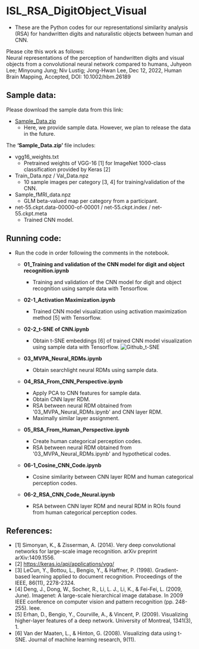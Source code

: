# ISL_RSA_DigitObject_Visual
* These are the Python codes for our representationsl similarity analysis (RSA) for handwritten digits and naturalistic objects between human and CNN.

Please cite this work as follows: <br>
Neural representations of the perception of handwritten digits and visual objects from a convolutional neural network compared to humans, Juhyeon Lee; Minyoung Jung; Niv Lustig; Jong-Hwan Lee, Dec 12, 2022, Human Brain Mapping, Accepted, DOI: 10.1002/hbm.26189

## Sample data:
Please download the sample data from this link:
- [Sample_Data.zip](http://bspl.korea.ac.kr/Research_data/digitobject/Sample_data.zip)
  - Here, we provide sample data. However, we plan to release the data in the future.

The **‘Sample_Data.zip’** file includes:
- vgg16_weights.txt 
  - Pretrained weights of VGG-16 [1] for ImageNet 1000-class classification provided by Keras [2]
- Train_Data.npz / Val_Data.npz 
  - 10 sample images per category [3, 4] for training/validation of the CNN.
- Sample_fMRI_data.npz
  - GLM beta-valued map per category from a participant.
- net-55.ckpt.data-00000-of-00001 / net-55.ckpt.index / net-55.ckpt.meta
  - Trained CNN model.

## Running code:
- Run the code in order following the comments in the notebook.

  - **01_Training and validation of the CNN model for digit and object recognition.ipynb**
    - Training and validation of the CNN model for digit and object recognition using sample data with Tensorflow.
    
  - **02-1_Activation Maximization.ipynb**
    - Trained CNN model visualization using activation maximization method [5] with Tensorflow.
    
  - **02-2_t-SNE of CNN.ipynb**
    - Obtain t-SNE embeddings [6] of trained CNN model visualization using sample data with Tensorflow.
      ![Github_t-SNE](https://user-images.githubusercontent.com/39120886/129602384-984b3553-d409-434a-9bb8-a0a01fb57e65.png)

  - **03_MVPA_Neural_RDMs.ipynb**
    - Obtain searchlight neural RDMs using sample data.
    
  - **04_RSA_From_CNN_Perspective.ipynb**
    - Apply PCA to CNN features for sample data.
    - Obtain CNN layer RDM.
    - RSA between neural RDM obtained from '03_MVPA_Neural_RDMs.ipynb' and CNN layer RDM.
    - Maximally similar layer assignment.

  - **05_RSA_From_Human_Perspective.ipynb**
    - Create human categorical perception codes.
    - RSA between neural RDM obtained from '03_MVPA_Neural_RDMs.ipynb' and hypothetical codes.
    
  - **06-1_Cosine_CNN_Code.ipynb**
    - Cosine similarity between CNN layer RDM and human categorical perception codes.
    
  - **06-2_RSA_CNN_Code_Neural.ipynb**
    - RSA between CNN layer RDM and neural RDM in ROIs found from human categorical perception codes.
    
## References:
* [1] Simonyan, K., & Zisserman, A. (2014). Very deep convolutional networks for large-scale image recognition. arXiv preprint arXiv:1409.1556.
* [2] https://keras.io/api/applications/vgg/
* [3] LeCun, Y., Bottou, L., Bengio, Y., & Haffner, P. (1998). Gradient-based learning applied to document recognition. Proceedings of the IEEE, 86(11), 2278-2324.
* [4] Deng, J., Dong, W., Socher, R., Li, L. J., Li, K., & Fei-Fei, L. (2009, June). Imagenet: A large-scale hierarchical image database. In 2009 IEEE conference on computer vision and pattern recognition (pp. 248-255). Ieee.
* [5] Erhan, D., Bengio, Y., Courville, A., & Vincent, P. (2009). Visualizing higher-layer features of a deep network. University of Montreal, 1341(3), 1.
* [6] Van der Maaten, L., & Hinton, G. (2008). Visualizing data using t-SNE. Journal of machine learning research, 9(11).

